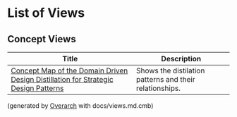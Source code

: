 # List of Views

## Concept Views
| Title | Description |
|---|---|
| [Concept Map of the Domain Driven Design Distillation for Strategic Design Patterns](concept-view.md) | Shows the distilation patterns and their relationships. |


(generated by [Overarch](https://github.com/soulspace-org/overarch) with docs/views.md.cmb)
